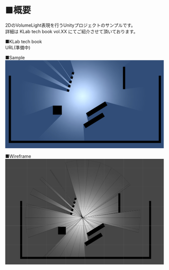 # ■概要
2DのVolumeLight表現を行うUnityプロジェクトのサンプルです。<br>
詳細は KLab tech book vol.XX にてご紹介させて頂いております。

■KLab tech book<br>
URL(準備中)

■Sample
![](images/VL2D_Final_0.png)

■Wireframe
![](images/VL2D_Final_1.png)
